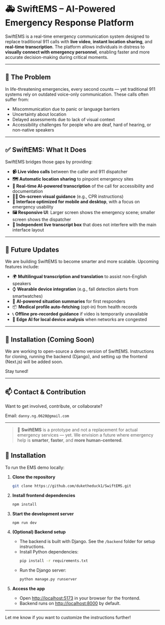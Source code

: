 # 🚑 SwiftEMS – AI-Powered Emergency Response Platform

SwiftEMS is a real-time emergency communication system designed to replace traditional 911 calls with **live video**, **instant location sharing**, and **real-time transcription**. The platform allows individuals in distress to **visually connect with emergency personnel**, enabling faster and more accurate decision-making during critical moments.

---

## 🧠 The Problem

In life-threatening emergencies, every second counts — yet traditional 911 systems rely on outdated voice-only communication. These calls often suffer from:

- Miscommunication due to panic or language barriers  
- Uncertainty about location  
- Delayed assessments due to lack of visual context  
- Accessibility challenges for people who are deaf, hard of hearing, or non-native speakers

---

## ✅ SwiftEMS: What It Does

SwiftEMS bridges those gaps by providing:

- **📹 Live video calls** between the caller and 911 dispatcher
- **🗺️ Automatic location sharing** to pinpoint emergency sites
- **📝 Real-time AI-powered transcription** of the call for accessibility and documentation
- **🧑‍⚕️ On-screen visual guidance** (e.g., CPR instructions)
- **🔄 Interface optimized for mobile and desktop**, with a focus on emergency usability
- **🖼️ Responsive UI**: Larger screen shows the emergency scene; smaller screen shows the dispatcher  
- **📌 Independent live transcript box** that does not interfere with the main interface layout

---

## 🌟 Future Updates

We are building SwiftEMS to become smarter and more scalable. Upcoming features include:

- 🌍 **Multilingual transcription and translation** to assist non-English speakers
- ⌚ **Wearable device integration** (e.g., fall detection alerts from smartwatches)
- 🤖 **AI-powered situation summaries** for first responders
- 📦 **Medical profile auto-fetching** (opt-in) from health records
- 📞 **Offline pre-recorded guidance** if video is temporarily unavailable
- 🧠 **Edge AI for local device analysis** when networks are congested

---

## 🔧 Installation (Coming Soon)

We are working to open-source a demo version of SwiftEMS. Instructions for cloning, running the backend (Django), and setting up the frontend (Next.js) will be added soon.

Stay tuned!

---


## 📫 Contact & Contribution

Want to get involved, contribute, or collaborate?

Email: `danny.ng.0620@gmail.com`  

---

> 🚨 **SwiftEMS** is a prototype and not a replacement for actual emergency services — yet. We envision a future where emergency help is **smarter**, **faster**, and **more human-centered**.

## 🔧 Installation

To run the EMS demo locally:

1. **Clone the repository**
   ```sh
   git clone https://github.com/duketheduck1/SwiftEMS.git
   ```

2. **Install frontend dependencies**
   ```sh
   npm install
   ```

3. **Start the development server**
   ```sh
   npm run dev
   ```

4. **(Optional) Backend setup**
   - The backend is built with Django. See the `/backend` folder for setup instructions.
   - Install Python dependencies:
     ```sh
     pip install -r requirements.txt
     ```
   - Run the Django server:
     ```sh
     python manage.py runserver
     ```

5. **Access the app**
   - Open [http://localhost:5173](http://localhost:5173) in your browser for the frontend.
   - Backend runs on [http://localhost:8000](http://localhost:8000) by default.

---

Let me know if you want to customize the instructions further!